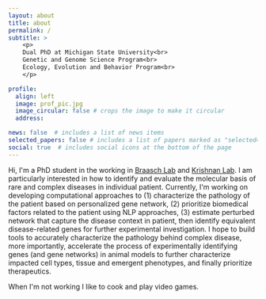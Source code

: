 ```yaml
---
layout: about
title: about
permalink: /
subtitle: >
    <p>
    Dual PhD at Michigan State University<br>
    Genetic and Genome Science Program<br>
    Ecology, Evolution and Behavior Program<br>
    </p>

profile:
  align: left
  image: prof_pic.jpg
  image_circular: false # crops the image to make it circular
  address: 

news: false  # includes a list of news items
selected_papers: false # includes a list of papers marked as "selected={true}"
social: true  # includes social icons at the bottom of the page
---
```


Hi, I'm a PhD student in the working in [Braasch Lab](https://www.fishevodevogeno.org) and [Krishnan Lab](https://www.thekrishnanlab.org). I am particularly interested in how to identify and evaluate the molecular basis of rare and complex diseases in individual patient. Currently, I'm working on developing computational approaches to (1) characterize the pathology of the patient based on personalized gene network, (2) prioritize biomedical factors related to the patient using NLP approaches, (3) estimate perturbed network that capture the disease context in patient, then identify equivalent disease-related genes for further experimental investigation. I hope to build tools to accurately characterize the pathology behind complex disease, more importantly, accelerate the process of experimentally identifying genes (and gene networks) in animal models to further characterize impacted cell types, tissue and emergent phenotypes, and finally prioritize therapeutics. 

When I'm not working I like to cook and play video games.
